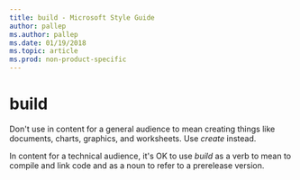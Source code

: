 ```yaml
---
title: build - Microsoft Style Guide
author: pallep
ms.author: pallep
ms.date: 01/19/2018
ms.topic: article
ms.prod: non-product-specific
---
```


# build

Don't use
in content for a general audience to mean creating things like
documents, charts, graphics, and worksheets. Use *create* instead. 

In content for a technical audience, it's OK to use *build* as a verb to mean to compile and link code and as a noun to refer to a prerelease version.
